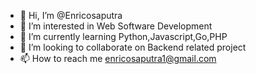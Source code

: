 - 👋 Hi, I’m @Enricosaputra
- 👀 I’m interested in Web Software Development
- 🌱 I’m currently learning Python,Javascript,Go,PHP
- 💞️ I’m looking to collaborate on Backend related project
- 📫 How to reach me enricosaputra1@gmail.com

<!---
Enricosaputrah/Enricosaputrah is a ✨ special ✨ repository because its `README.md` (this file) appears on your GitHub profile.
You can click the Preview link to take a look at your changes.
--->
